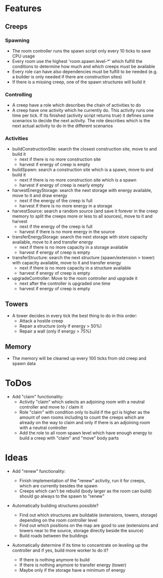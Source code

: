 # Features

## Creeps

### Spawning

- The room controller runs the spawn script only every 10 ticks to save
  CPU usage
- Every room use the highest 'room.spawn.level-*' which fulfill the
  conditions to determine how much and which creeps must be available
- Every role can have also dependencies must be fulfill to be
  needed (e.g. a builder is only needed if there are construction sites)
- If there is a missing creep, one of the spawn structures will build it

### Controlling

- A creep have a role which describes the chain of activities to do
- A creep have one activity which he currently do. This activity runs
  one time per tick. If its finished (activity script returns true) it
  defines some scenarios to decide the next activity. The role describes 
  which is the next actual activity to do in the different scenarios
  
### Activities

- buildConstructionSite: search the closest construction site, move to 
  and build it
  - next if there is no more construction site
  - harvest if energy of creep is empty
- buildSpawn: search a construction site which is a spawn, move to and 
  build it
  - next if there is no more construction site which is a spawn
  - harvest if energy of creep is nearly empty
- harvestEnergyStorage: search the next storage with energy available,
  move to it and draw energy
  - next if the energy of the creep is full
  - harvest if there is no more energy in a storage
- harvestSource: search a random source (and save it forever in the 
  creep memory to split the creeps more or less to all sources), move to 
  it and harvest 
  - next if the energy of the creep is full
  - harvest if there is no more energy in the source
- transferEnergyStorage: search the next storage with store capacity 
  available, move to it and transfer energy 
  - next if there is no more capacity in a storage available
  - harvest if energy of creep is empty
- transferStructure: search the next structure (spawn/extension > tower) 
  with capacity available, move to it and transfer energy 
  - next if there is no more capacity in a structure available
  - harvest if energy of creep is empty
- upgradeController: Move to the room controller and upgrade it
  - next after the controller is upgraded one time
  - harvest if energy of creep is empty
  
## Towers

- A tower decides in every tick the best thing to do in this order:
  - Attack a hostile creep
  - Repair a structure (only if energy > 50%)
  - Repair a wall (only if energy > 75%)
  
## Memory

- The memory will be cleaned up every 100 ticks from old creep and spawn
  data

# ToDos

- Add "claim" functionality:
  - Activity "claim" which selects an adjoining room with a neutral
    controller and move to / claim it
  - Role "claim" with condition only to build if the gcl is higher as
    the amount of own rooms including to count the creeps which are
    already on the way to claim and only if there is an adjoining room
    with a neutral controller
  - Add the role to all room spawn level which have enough energy to
    build a creep with "claim" and "move" body parts

# Ideas

- Add "renew" functionality:
  - Finish implementation of the "renew" activity, run it for creeps, 
    which are currently besides the spawn
  - Creeps which can't be rebuild (body larger as the room can build)
    should go always to the spawn to "renew" 

- Automatically building structures possible?
  - Find out which structures are buildable (extensions, towers, 
    storage) depending on the room controller level
  - Find out which positions on the map are good to use (extensions and
    towers near to the source, storage directly beside the source)
  - Build roads between the buildings

- Automatically determine if its time to concentrate on leveling up the 
  controller and if yes, build more worker to do it?
  - If there is nothing anymore to build
  - If there is nothing anymore to transfer energy (tower)
  - Maybe only if the storage have a minimum of energy
